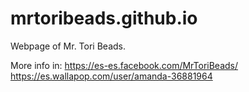 # mrtoribeads.github.io
Webpage of Mr. Tori Beads.

More info in:
https://es-es.facebook.com/MrToriBeads/
https://es.wallapop.com/user/amanda-36881964
